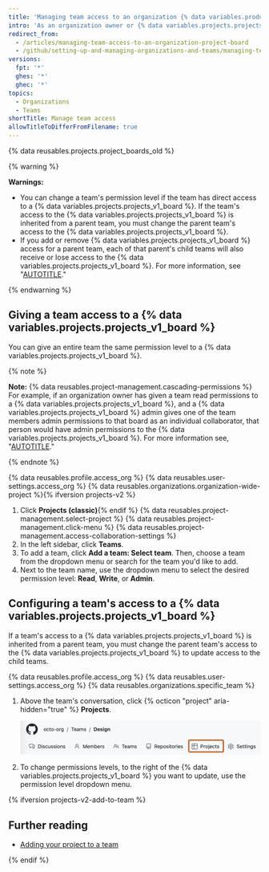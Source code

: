 ```yaml
---
title: 'Managing team access to an organization {% data variables.product.prodname_project_v1 %}'
intro: 'As an organization owner or {% data variables.projects.projects_v1_board %} admin, you can give a team access to a {% data variables.projects.projects_v1_board %} owned by your organization.'
redirect_from:
  - /articles/managing-team-access-to-an-organization-project-board
  - /github/setting-up-and-managing-organizations-and-teams/managing-team-access-to-an-organization-project-board
versions:
  fpt: '*'
  ghes: '*'
  ghec: '*'
topics:
  - Organizations
  - Teams
shortTitle: Manage team access
allowTitleToDifferFromFilename: true
---
```


{% data reusables.projects.project_boards_old %}

{% warning %}

**Warnings:**
* You can change a team's permission level if the team has direct access to a {% data variables.projects.projects_v1_board %}. If the team's access to the {% data variables.projects.projects_v1_board %} is inherited from a parent team, you must change the parent team's access to the {% data variables.projects.projects_v1_board %}.
* If you add or remove {% data variables.projects.projects_v1_board %} access for a parent team, each of that parent's child teams will also receive or lose access to the {% data variables.projects.projects_v1_board %}. For more information, see "[AUTOTITLE](/organizations/organizing-members-into-teams/about-teams)."

{% endwarning %}

## Giving a team access to a {% data variables.projects.projects_v1_board %}

You can give an entire team the same permission level to a {% data variables.projects.projects_v1_board %}.

{% note %}

**Note:** {% data reusables.project-management.cascading-permissions %} For example, if an organization owner has given a team read permissions to a {% data variables.projects.projects_v1_board %}, and a {% data variables.projects.projects_v1_board %} admin gives one of the team members admin permissions to that board as an individual collaborator, that person would have admin permissions to the {% data variables.projects.projects_v1_board %}. For more information see, "[AUTOTITLE](/organizations/managing-access-to-your-organizations-project-boards/project-board-permissions-for-an-organization)."

{% endnote %}

{% data reusables.profile.access_org %}
{% data reusables.user-settings.access_org %}
{% data reusables.organizations.organization-wide-project %}{% ifversion projects-v2 %}
1. Click **Projects (classic)**{% endif %}
{% data reusables.project-management.select-project %}
{% data reusables.project-management.click-menu %}
{% data reusables.project-management.access-collaboration-settings %}
1. In the left sidebar, click **Teams**.
1. To add a team, click **Add a team: Select team**. Then, choose a team from the dropdown menu or search for the team you'd like to add.
1. Next to the team name, use the dropdown menu to select the desired permission level: **Read**, **Write**, or **Admin**.

## Configuring a team's access to a {% data variables.projects.projects_v1_board %}

If a team's access to a {% data variables.projects.projects_v1_board %} is inherited from a parent team, you must change the parent team's access to the {% data variables.projects.projects_v1_board %} to update access to the child teams.

{% data reusables.profile.access_org %}
{% data reusables.user-settings.access_org %}
{% data reusables.organizations.specific_team %}
1. Above the team's conversation, click {% octicon "project" aria-hidden="true" %} **Projects**.

   ![Screenshot of the main page for a team. In the horizontal navigation bar, the "Projects" tab is outlined in dark orange.](/assets/images/help/organizations/team-project-board-button.png)
1. To change permissions levels, to the right of the {% data variables.projects.projects_v1_board %} you want to update, use the permission level dropdown menu.

{% ifversion projects-v2-add-to-team %}

## Further reading

* [Adding your project to a team](/issues/planning-and-tracking-with-projects/managing-your-project/adding-your-project-to-a-team)

{% endif %}
